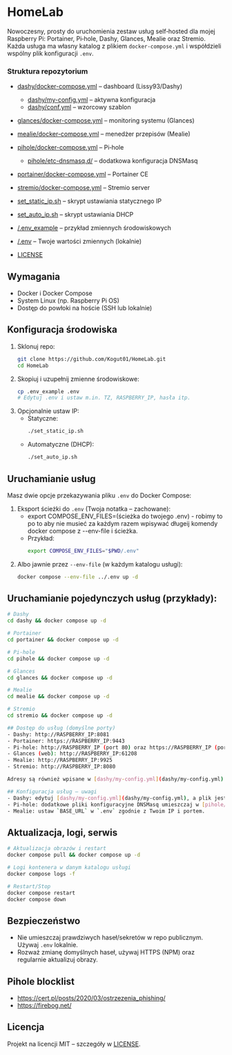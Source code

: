 # HomeLab

Nowoczesny, prosty do uruchomienia zestaw usług self‑hosted dla mojej Raspberry Pi: Portainer, Pi‑hole, Dashy, Glances, Mealie oraz Stremio. Każda usługa ma własny katalog z plikiem `docker-compose.yml` i współdzieli wspólny plik konfiguracji `.env`.

### Struktura repozytorium
- [dashy/docker-compose.yml](dashy/docker-compose.yml) – dashboard (Lissy93/Dashy)
  - [dashy/my-config.yml](dashy/my-config.yml) – aktywna konfiguracja
  - [dashy/conf.yml](dashy/conf.yml) – wzorcowy szablon
- [glances/docker-compose.yml](glances/docker-compose.yml) – monitoring systemu (Glances)
- [mealie/docker-compose.yml](mealie/docker-compose.yml) – menedżer przepisów (Mealie)

- [pihole/docker-compose.yml](pihole/docker-compose.yml) – Pi‑hole
  - [pihole/etc-dnsmasq.d/](pihole/etc-dnsmasq.d) – dodatkowa konfiguracja DNSMasq
- [portainer/docker-compose.yml](portainer/docker-compose.yml) – Portainer CE
- [stremio/docker-compose.yml](stremio/docker-compose.yml) – Stremio server
- [set_static_ip.sh](set_static_ip.sh) – skrypt ustawiania statycznego IP
- [set_auto_ip.sh](set_auto_ip.sh) – skrypt ustawiania DHCP
- [/.env_example](.env_example) – przykład zmiennych środowiskowych
- [/.env](.env) – Twoje wartości zmiennych (lokalnie)
- [LICENSE](LICENSE)

## Wymagania
- Docker i Docker Compose
- System Linux (np. Raspberry Pi OS)
- Dostęp do powłoki na hoście (SSH lub lokalnie)

## Konfiguracja środowiska
1. Sklonuj repo:
   ```sh
   git clone https://github.com/Kogut01/HomeLab.git
   cd HomeLab
   ```
2. Skopiuj i uzupełnij zmienne środowiskowe:
   ```sh
   cp .env_example .env
   # Edytuj .env i ustaw m.in. TZ, RASPBERRY_IP, hasła itp.
   ```
3. Opcjonalnie ustaw IP:
   - Statyczne:  
     ```sh
     ./set_static_ip.sh
     ```
   - Automatyczne (DHCP):  
     ```sh
     ./set_auto_ip.sh
     ```

## Uruchamianie usług
Masz dwie opcje przekazywania pliku `.env` do Docker Compose:

1. Eksport ścieżki do `.env` (Twoja notatka – zachowane):
    - export COMPOSE_ENV_FILES=(ścieżka do twojego .env) - robimy to po to aby nie musieć za każdym razem wpisywać długeij komendy docker compose z --env-file i ścieżka.
    - Przykład:
        ```sh
        export COMPOSE_ENV_FILES="$PWD/.env"
        ```
2. Albo jawnie przez `--env-file` (w każdym katalogu usługi):
    ```sh
    docker compose --env-file ../.env up -d
    ```

## Uruchamianie pojedynczych usług (przykłady):
```sh
# Dashy
cd dashy && docker compose up -d

# Portainer
cd portainer && docker compose up -d

# Pi-hole
cd pihole && docker compose up -d

# Glances
cd glances && docker compose up -d

# Mealie
cd mealie && docker compose up -d

# Stremio
cd stremio && docker compose up -d

## Dostęp do usług (domyślne porty)
- Dashy: http://RASPBERRY_IP:8081
- Portainer: https://RASPBERRY_IP:9443
- Pi‑hole: http://RASPBERRY_IP (port 80) oraz https://RASPBERRY_IP (port 443)
- Glances (web): http://RASPBERRY_IP:61208
- Mealie: http://RASPBERRY_IP:9925
- Stremio: http://RASPBERRY_IP:8080

Adresy są również wpisane w [dashy/my-config.yml](dashy/my-config.yml) dla szybkiego dostępu z pulpitu.

## Konfiguracja usług – uwagi
- Dashy: edytuj [dashy/my-config.yml](dashy/my-config.yml), a plik jest montowany do `/app/user-data/conf.yml`.  
- Pi‑hole: dodatkowe pliki konfiguracyjne DNSMasq umieszczaj w [pihole/etc-dnsmasq.d](pihole/etc-dnsmasq.d).  
- Mealie: ustaw `BASE_URL` w `.env` zgodnie z Twoim IP i portem.  
```

## Aktualizacja, logi, serwis
```sh
# Aktualizacja obrazów i restart
docker compose pull && docker compose up -d

# Logi kontenera w danym katalogu usługi
docker compose logs -f

# Restart/Stop
docker compose restart
docker compose down
```


## Bezpieczeństwo
- Nie umieszczaj prawdziwych haseł/sekretów w repo publicznym. Używaj `.env` lokalnie.
- Rozważ zmianę domyślnych haseł, używaj HTTPS (NPM) oraz regularnie aktualizuj obrazy.

## Pihole blocklist
- https://cert.pl/posts/2020/03/ostrzezenia_phishing/
- https://firebog.net/

## Licencja
Projekt na licencji MIT – szczegóły w [LICENSE](LICENSE).